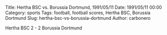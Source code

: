Title: Hertha BSC vs. Borussia Dortmund, 1991/05/11
Date: 1991/05/11 00:00
Category: sports
Tags: football, football scores, Hertha BSC, Borussia Dortmund
Slug: hertha-bsc-vs-borussia-dortmund
Author: carbonero


Hertha BSC 2 - 2 Borussia Dortmund
